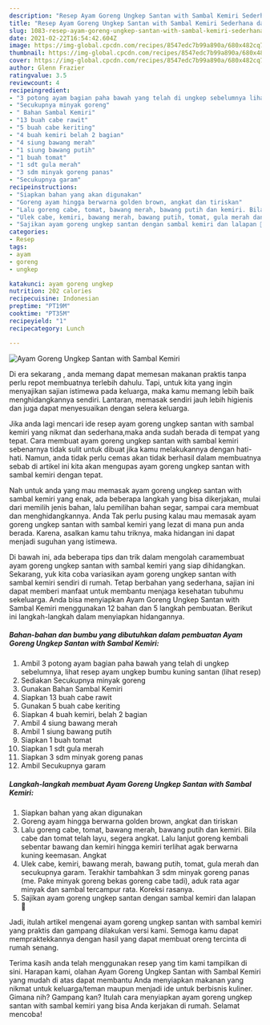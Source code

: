 ```yaml
---
description: "Resep Ayam Goreng Ungkep Santan with Sambal Kemiri Sederhana dan Mudah Dibuat"
title: "Resep Ayam Goreng Ungkep Santan with Sambal Kemiri Sederhana dan Mudah Dibuat"
slug: 1083-resep-ayam-goreng-ungkep-santan-with-sambal-kemiri-sederhana-dan-mudah-dibuat
date: 2021-02-22T16:54:42.604Z
image: https://img-global.cpcdn.com/recipes/8547edc7b99a890a/680x482cq70/ayam-goreng-ungkep-santan-with-sambal-kemiri-foto-resep-utama.jpg
thumbnail: https://img-global.cpcdn.com/recipes/8547edc7b99a890a/680x482cq70/ayam-goreng-ungkep-santan-with-sambal-kemiri-foto-resep-utama.jpg
cover: https://img-global.cpcdn.com/recipes/8547edc7b99a890a/680x482cq70/ayam-goreng-ungkep-santan-with-sambal-kemiri-foto-resep-utama.jpg
author: Glenn Frazier
ratingvalue: 3.5
reviewcount: 4
recipeingredient:
- "3 potong ayam bagian paha bawah yang telah di ungkep sebelumnya lihat resep ayam ungkep bumbu kuning santan           lihat resep"
- "Secukupnya minyak goreng"
- " Bahan Sambal Kemiri"
- "13 buah cabe rawit"
- "5 buah cabe keriting"
- "4 buah kemiri belah 2 bagian"
- "4 siung bawang merah"
- "1 siung bawang putih"
- "1 buah tomat"
- "1 sdt gula merah"
- "3 sdm minyak goreng panas"
- "Secukupnya garam"
recipeinstructions:
- "Siapkan bahan yang akan digunakan"
- "Goreng ayam hingga berwarna golden brown, angkat dan tiriskan"
- "Lalu goreng cabe, tomat, bawang merah, bawang putih dan kemiri. Bila cabe dan tomat telah layu, segera angkat. Lalu lanjut goreng kembali sebentar bawang dan kemiri hingga kemiri terlihat agak berwarna kuning keemasan. Angkat"
- "Ulek cabe, kemiri, bawang merah, bawang putih, tomat, gula merah dan secukupnya garam. Terakhir tambahkan 3 sdm minyak goreng panas (me. Pake minyak goreng bekas goreng cabe tadi), aduk rata agar minyak dan sambal tercampur rata. Koreksi rasanya."
- "Sajikan ayam goreng ungkep santan dengan sambal kemiri dan lalapan 🤗"
categories:
- Resep
tags:
- ayam
- goreng
- ungkep

katakunci: ayam goreng ungkep 
nutrition: 202 calories
recipecuisine: Indonesian
preptime: "PT19M"
cooktime: "PT35M"
recipeyield: "1"
recipecategory: Lunch

---
```



![Ayam Goreng Ungkep Santan with Sambal Kemiri](https://img-global.cpcdn.com/recipes/8547edc7b99a890a/680x482cq70/ayam-goreng-ungkep-santan-with-sambal-kemiri-foto-resep-utama.jpg)

Di era  sekarang , anda memang dapat memesan makanan praktis tanpa perlu repot membuatnya terlebih dahulu. Tapi, untuk kita yang ingin menyajikan sajian istimewa pada keluarga, maka kamu memang lebih baik menghidangkannya sendiri. Lantaran, memasak sendiri jauh lebih higienis dan juga dapat menyesuaikan dengan selera keluarga.

Jika anda lagi mencari ide resep ayam goreng ungkep santan with sambal kemiri yang nikmat dan sederhana,maka anda sudah berada di tempat yang tepat. Cara membuat ayam goreng ungkep santan with sambal kemiri  sebenarnya tidak sulit untuk dibuat jika kamu melakukannya dengan hati-hati. Namun, anda tidak perlu cemas akan tidak berhasil dalam membuatnya 
sebab di artikel ini kita akan mengupas ayam goreng ungkep santan with sambal kemiri dengan tepat.  



Nah untuk anda yang mau memasak ayam goreng ungkep santan with sambal kemiri yang enak, ada beberapa langkah yang bisa dikerjakan, mulai dari memilih jenis bahan, lalu pemilihan bahan segar, sampai cara membuat dan menghidangkannya. Anda Tak perlu pusing kalau mau memasak ayam goreng ungkep santan with sambal kemiri yang lezat di mana pun anda berada. Karena, asalkan kamu  tahu triknya, maka hidangan ini dapat menjadi suguhan yang istimewa.

Di bawah ini, ada beberapa tips dan trik dalam mengolah caramembuat ayam goreng ungkep santan with sambal kemiri yang siap dihidangkan. Sekarang, yuk kita coba variasikan ayam goreng ungkep santan with sambal kemiri sendiri di rumah. Tetap berbahan yang sederhana, sajian ini dapat memberi manfaat untuk membantu menjaga kesehatan tubuhmu sekeluarga. Anda bisa menyiapkan Ayam Goreng Ungkep Santan with Sambal Kemiri menggunakan 12 bahan dan 5 langkah pembuatan. Berikut ini langkah-langkah dalam menyiapkan hidangannya.

<!--inarticleads1-->

##### Bahan-bahan dan bumbu yang dibutuhkan dalam pembuatan Ayam Goreng Ungkep Santan with Sambal Kemiri:

1. Ambil 3 potong ayam bagian paha bawah yang telah di ungkep sebelumnya, lihat resep ayam ungkep bumbu kuning santan           (lihat resep)
1. Sediakan Secukupnya minyak goreng
1. Gunakan  Bahan Sambal Kemiri
1. Siapkan 13 buah cabe rawit
1. Gunakan 5 buah cabe keriting
1. Siapkan 4 buah kemiri, belah 2 bagian
1. Ambil 4 siung bawang merah
1. Ambil 1 siung bawang putih
1. Siapkan 1 buah tomat
1. Siapkan 1 sdt gula merah
1. Siapkan 3 sdm minyak goreng panas
1. Ambil Secukupnya garam




<!--inarticleads2-->

##### Langkah-langkah membuat Ayam Goreng Ungkep Santan with Sambal Kemiri:

1. Siapkan bahan yang akan digunakan
1. Goreng ayam hingga berwarna golden brown, angkat dan tiriskan
1. Lalu goreng cabe, tomat, bawang merah, bawang putih dan kemiri. Bila cabe dan tomat telah layu, segera angkat. Lalu lanjut goreng kembali sebentar bawang dan kemiri hingga kemiri terlihat agak berwarna kuning keemasan. Angkat
1. Ulek cabe, kemiri, bawang merah, bawang putih, tomat, gula merah dan secukupnya garam. Terakhir tambahkan 3 sdm minyak goreng panas (me. Pake minyak goreng bekas goreng cabe tadi), aduk rata agar minyak dan sambal tercampur rata. Koreksi rasanya.
1. Sajikan ayam goreng ungkep santan dengan sambal kemiri dan lalapan 🤗




Jadi, itulah artikel mengenai  ayam goreng ungkep santan with sambal kemiri  yang praktis dan gampang dilakukan versi kami. Semoga kamu dapat mempraktekkannya dengan hasil yang dapat membuat oreng tercinta di rumah senang. 

Terima kasih anda telah menggunakan resep yang tim kami tampilkan di sini. Harapan kami, olahan  Ayam Goreng Ungkep Santan with Sambal Kemiri yang mudah di atas dapat membantu Anda menyiapkan makanan yang nikmat untuk keluarga/teman maupun menjadi ide untuk berbisnis kuliner. Gimana nih? Gampang kan? Itulah cara menyiapkan ayam goreng ungkep santan with sambal kemiri yang bisa Anda kerjakan di rumah. Selamat mencoba!

